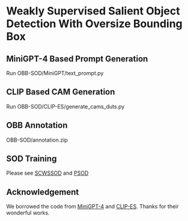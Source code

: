 # Weakly Supervised Salient Object Detection With Oversize Bounding Box

## MiniGPT-4 Based Prompt Generation
Run OBB-SOD/MiniGPT/text_prompt.py

## CLIP Based CAM Generation
Run OBB-SOD/CLIP-ES/generate_cams_duts.py

## OBB Annotation
OBB-SOD/annotation.zip

## SOD Training
Please see [SCWSSOD](https://github.com/siyueyu/SCWSSOD) and [PSOD](https://github.com/shuyonggao/PSOD)

## Acknowledgement
We borrowed the code from [MiniGPT-4](https://github.com/Vision-CAIR/MiniGPT-4) and [CLIP-ES](https://github.com/linyq2117/CLIP-ES). Thanks for their wonderful works.